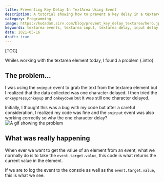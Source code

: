 ```yaml
---
title: Preventing Key Delay In TextArea Using Event
description: A tutorial showing how to prevent a key delay in a textarea element when using event to listen for change
category: Programming
image: https://kudadam.sirv.com/blog/prevent_key_delay_textarea/hero.jpg
keywords: textarea events, textarea input, textarea delay, input delay html
date: 2021-05-16
draft: true
---
```


[TOC]

Whiles working with the textarea element today, I found a problem {.intro}


## The problem...

I was using the `oninput` event to grab the text from the textarea element but I realized that the data collected was one character delayed. I then tried the `onkeypress`,`onkeyup` and `onkeydown` but it was still one character delayed.

Initially, I thought this was a bug with my code but after a careful consideration, I realized my code was fine and the `oninput` event was also working correctly so why the one character delay?
![A gif showing the problem](https://kudadam.sirv.com/blog/prevent_key_delay_textarea/keydelay.gif)

## What was really happening

When ever we want to get the value of an element from an event, what we normally do is to take the `event.target.value`, this code is what returns the current value in the element.

If we are to log the event to the console as well as the `event.target.value`, this is what we see.
